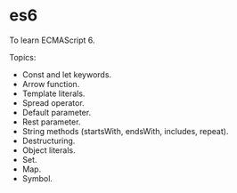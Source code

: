 # es6
To learn ECMAScript 6.

Topics:

* Const and let keywords.
* Arrow function.
* Template literals.
* Spread operator.
* Default parameter.
* Rest parameter.
* String methods (startsWith, endsWith, includes, repeat).
* Destructuring.
* Object literals.
* Set.
* Map.
* Symbol.
